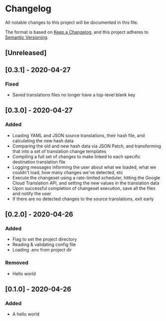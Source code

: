 # Changelog

All notable changes to this project will be documented in this file.

The format is based on [Keep a Changelog](https://keepachangelog.com/en/1.0.0/),
and this project adheres to [Semantic Versioning](https://semver.org/spec/v2.0.0.html).

## [Unreleased]

## [0.3.1] - 2020-04-27

### Fixed

- Saved translations files no longer have a top-level blank key

## [0.3.0] - 2020-04-27

### Added

- Loading YAML and JSON source translations, their hash file, and calculating the new hash data
- Comparing the old and new hash data via JSON Patch, and transforming that into a set of translation change templates
- Compiling a full set of changes to make linked to each specific destination translation file
- Logging messages informing the user about what we loaded, what we couldn't load, how many changes we've detected, etc
- Execute the changeset using a rate-limited scheduler, hitting the Google Cloud Translation API, and setting the new values in the translation data
- Upon successful completion of changeset execution, save all the files and notify the user
- If there are no detected changes to the source translations, exit early

## [0.2.0] - 2020-04-26

### Added

- Flag to set the project directory
- Reading & validating config file
- Loading .env from project dir

### Removed

- Hello world

## [0.1.0] - 2020-04-26

### Added

- A hello world
